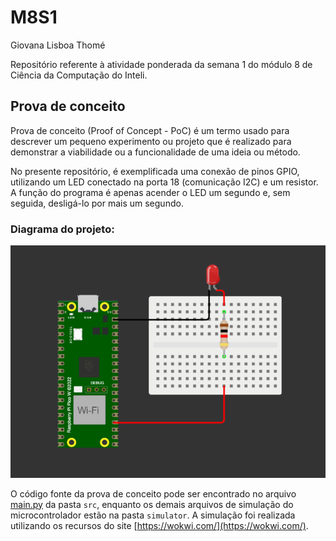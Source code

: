 # M8S1

Giovana Lisboa Thomé

Repositório referente à atividade ponderada da semana 1 do módulo 8 de Ciência da Computação do Inteli.

## Prova de conceito

Prova de conceito (Proof of Concept - PoC) é um termo usado para descrever um pequeno experimento ou projeto que é realizado para demonstrar a viabilidade ou a funcionalidade de uma ideia ou método.

No presente repositório, é exemplificada uma conexão de pinos GPIO, utilizando um LED conectado na porta 18 (comunicação I2C) e um resistor. A função do programa é apenas acender o LED um segundo e, sem seguida, desligá-lo por mais um segundo.

### Diagrama do projeto:

![diagram](./img/diagram.png)

O código fonte da prova de conceito pode ser encontrado no arquivo [main.py](./src/main.py) da pasta `src`, enquanto os demais arquivos de simulação do microcontrolador estão na pasta `simulator`. A simulação foi realizada utilizando os recursos do site [https://wokwi.com/](https://wokwi.com/).

